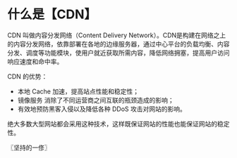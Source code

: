 # 什么是【CDN】
CDN 叫做内容分发网络（Content Delivery Network）。CDN是构建在网络之上的内容分发网络，依靠部署在各地的边缘服务器，通过中心平台的负载均衡、内容分发、调度等功能模块，使用户就近获取所需内容，降低网络拥塞，提高用户访问响应速度和命中率。

CDN 的优势：

* 本地 Cache 加速，提高站点性能和稳定性；
* 镜像服务 消除了不同运营商之间互联的瓶颈造成的影响；
* 有效地预防黑客入侵以及降低各种 DDoS 攻击对网站的影响。

绝大多数大型网站都会采用这种技术，这样既保证网站的性能也能保证网站的稳定性。

〖坚持的一俢〗